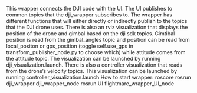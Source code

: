 This wrapper connects the DJI code with the UI. The UI publishes to common topics that the dji_wrapper subscribes to. The wrapper has different functions that will either directly or indirectly publish to the topics that the DJI drone uses.
There is also an rviz visualization that displays the position of the drone and gimbal based on the dji sdk topics. Gimtibal position is read from the gimbal_angles topic and position can be read from local_positon or gps_position (toggle self.use_gps in transform_publisher_node.py to choose which) while attitude comes from the attitude topic. The visualization can be launched by running dji_visualization.launch. There is also a controller visualization that reads from the drone’s velocity topics. This visualization can be launched by running controller_visualization.launch
How to start wrapper:
roscore
rosrun dji_wrapper dji_wrapper_node
rosrun UI flightmare_wrapper_UI_node
